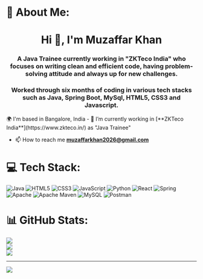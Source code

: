 # 💫 About Me:
 <h1 align="center">Hi 👋, I'm Muzaffar Khan</h1>

<h3 align="center">A Java Trainee currently working in "ZKTeco India" who focuses on writing clean and efficient code, having problem-solving attitude and  always up for new challenges. </h3>
<h3 align="center">Worked through six months of coding in various tech stacks such as Java, Spring Boot, MySql, HTML5, CSS3 and Javascript.</h3>
🌍 I'm based in Bangalore, India
- 🌱 I’m currently working in [**ZKTeco India**](https://www.zkteco.in/) as "Java Trainee"


- 📫 How to reach me **muzaffarkhan2026@gmail.com**

# 💻 Tech Stack:
![Java](https://img.shields.io/badge/java-%23ED8B00.svg?style=for-the-badge&logo=java&logoColor=white) ![HTML5](https://img.shields.io/badge/html5-%23E34F26.svg?style=for-the-badge&logo=html5&logoColor=white) ![CSS3](https://img.shields.io/badge/css3-%231572B6.svg?style=for-the-badge&logo=css3&logoColor=white) ![JavaScript](https://img.shields.io/badge/javascript-%23323330.svg?style=for-the-badge&logo=javascript&logoColor=%23F7DF1E) ![Python](https://img.shields.io/badge/python-3670A0?style=for-the-badge&logo=python&logoColor=ffdd54) ![React](https://img.shields.io/badge/react-%2320232a.svg?style=for-the-badge&logo=react&logoColor=%2361DAFB) ![Spring](https://img.shields.io/badge/spring-%236DB33F.svg?style=for-the-badge&logo=spring&logoColor=white) ![Apache](https://img.shields.io/badge/apache-%23D42029.svg?style=for-the-badge&logo=apache&logoColor=white) ![Apache Maven](https://img.shields.io/badge/Apache%20Maven-C71A36?style=for-the-badge&logo=Apache%20Maven&logoColor=white) ![MySQL](https://img.shields.io/badge/mysql-%2300f.svg?style=for-the-badge&logo=mysql&logoColor=white) ![Postman](https://img.shields.io/badge/Postman-FF6C37?style=for-the-badge&logo=postman&logoColor=white)
# 📊 GitHub Stats:
![](https://github-readme-stats.vercel.app/api?username=Mkhan2217&theme=dark&hide_border=false&include_all_commits=true&count_private=true)<br/>
![](https://github-readme-streak-stats.herokuapp.com/?user=Mkhan2217&theme=dark&hide_border=false)<br/>
![](https://github-readme-stats.vercel.app/api/top-langs/?username=Mkhan2217&theme=dark&hide_border=false&include_all_commits=true&count_private=true&layout=compact)

---
[![](https://visitcount.itsvg.in/api?id=Mkhan2217&icon=0&color=0)](https://visitcount.itsvg.in)

<!-- Proudly created with GPRM ( https://gprm.itsvg.in ) -->
